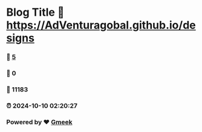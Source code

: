 # Blog Title :link: https://AdVenturagobal.github.io/designs 
### :page_facing_up: [5](https://AdVenturagobal.github.io/designs/tag.html) 
### :speech_balloon: 0 
### :hibiscus: 11183 
### :alarm_clock: 2024-10-10 02:20:27 
### Powered by :heart: [Gmeek](https://github.com/Meekdai/Gmeek)
